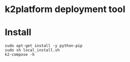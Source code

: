 # k2platform deployment tool
# Install
```
sudo apt-get install -y python-pip
sudo sh local_install.sh
k2-compose -h
```